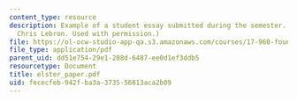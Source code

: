 ```yaml
---
content_type: resource
description: Example of a student essay submitted during the semester. (Courtesy of
  Chris Lebron. Used with permission.)
file: https://ol-ocw-studio-app-qa.s3.amazonaws.com/courses/17-960-foundations-of-political-science-fall-2004/fececfeb942fba3a373556813aca2b09_elster_paper.pdf
file_type: application/pdf
parent_uid: dd51e754-29e1-208d-6487-ee0d1ef3ddb5
resourcetype: Document
title: elster_paper.pdf
uid: fececfeb-942f-ba3a-3735-56813aca2b09
---
```

